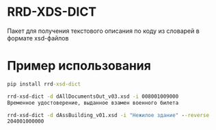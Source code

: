 ﻿# RRD-XDS-DICT
Пакет для получения текстового описания по коду из словарей в формате xsd-файлов

# Пример использования
```cmd
pip install rrd-xsd-dict

rrd-xsd-dict -d dAllDocumentsOut_v03.xsd -i 008001009000
Временное удостоверение, выданное взамен военного билета

rrd-xsd-dict -d dAssBuilding_v01.xsd -i "Нежилое здание" --reverse
204001000000
```